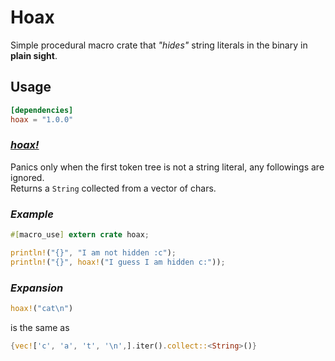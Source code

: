 # Hoax

Simple procedural macro crate that *"hides"* string literals in the binary in **plain sight**.


## Usage
```toml
[dependencies]
hoax = "1.0.0"
```

### *[hoax!](https://docs.rs/hoax/1.0.0/hoax/macro.hoax.html)*
Panics only when the first token tree is not a string literal, any followings are ignored. <br>
Returns a `String` collected from a vector of chars.

### *Example*
```rust
#[macro_use] extern crate hoax;

println!("{}", "I am not hidden :c");
println!("{}", hoax!("I guess I am hidden c:"));
```

### *Expansion*
```rust
hoax!("cat\n")
```
is the same as
```rust
{vec!['c', 'a', 't', '\n',].iter().collect::<String>()}
```
